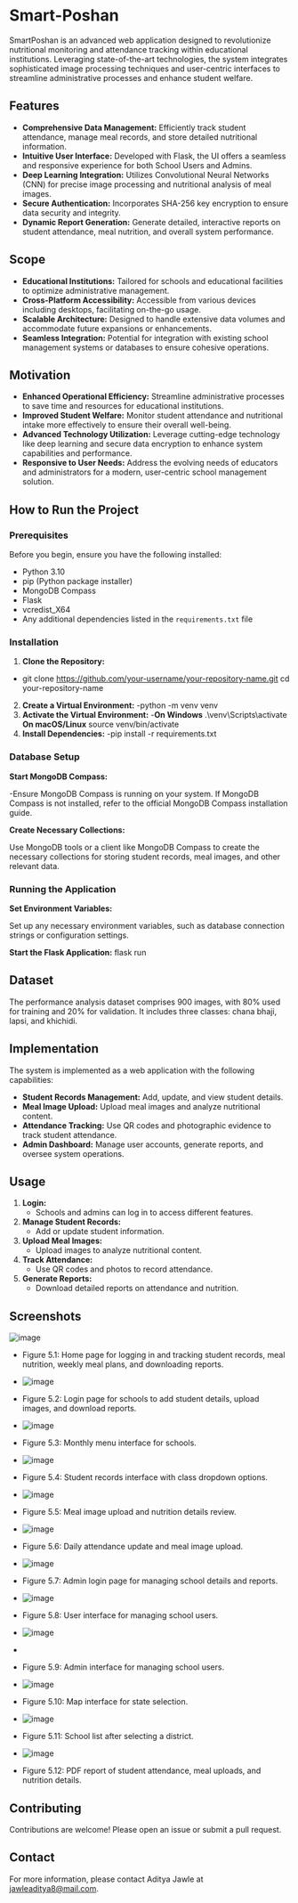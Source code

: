 # Smart-Poshan

SmartPoshan is an advanced web application designed to revolutionize nutritional monitoring and attendance tracking within educational institutions. Leveraging state-of-the-art technologies, the system integrates sophisticated image processing techniques and user-centric interfaces to streamline administrative processes and enhance student welfare.

## Features

- **Comprehensive Data Management:** Efficiently track student attendance, manage meal records, and store detailed nutritional information.
- **Intuitive User Interface:** Developed with Flask, the UI offers a seamless and responsive experience for both School Users and Admins.
- **Deep Learning Integration:** Utilizes Convolutional Neural Networks (CNN) for precise image processing and nutritional analysis of meal images.
- **Secure Authentication:** Incorporates SHA-256 key encryption to ensure data security and integrity.
- **Dynamic Report Generation:** Generate detailed, interactive reports on student attendance, meal nutrition, and overall system performance.

## Scope

- **Educational Institutions:** Tailored for schools and educational facilities to optimize administrative management.
- **Cross-Platform Accessibility:** Accessible from various devices including desktops, facilitating on-the-go usage.
- **Scalable Architecture:** Designed to handle extensive data volumes and accommodate future expansions or enhancements.
- **Seamless Integration:** Potential for integration with existing school management systems or databases to ensure cohesive operations.

## Motivation

- **Enhanced Operational Efficiency:** Streamline administrative processes to save time and resources for educational institutions.
- **Improved Student Welfare:** Monitor student attendance and nutritional intake more effectively to ensure their overall well-being.
- **Advanced Technology Utilization:** Leverage cutting-edge technology like deep learning and secure data encryption to enhance system capabilities and performance.
- **Responsive to User Needs:** Address the evolving needs of educators and administrators for a modern, user-centric school management solution.



## How to Run the Project

### Prerequisites

Before you begin, ensure you have the following installed:

- Python 3.10
- pip (Python package installer)
- MongoDB Compass
- Flask
- vcredist_X64
- Any additional dependencies listed in the `requirements.txt` file

### Installation

1. **Clone the Repository:**
- git clone https://github.com/your-username/your-repository-name.git
   cd your-repository-name
2. **Create a Virtual Environment:**
  -python -m venv venv
4. **Activate the Virtual Environment:**
  -**On Windows**
   .\venv\Scripts\activate
   **On macOS/Linux**
   source venv/bin/activate
5. **Install Dependencies:**
  -pip install -r requirements.txt

   
### Database Setup
**Start MongoDB Compass:**

-Ensure MongoDB Compass is running on your system. If MongoDB Compass is not installed, refer to the official MongoDB Compass installation guide.

**Create Necessary Collections:**

Use MongoDB tools or a client like MongoDB Compass to create the necessary collections for storing student records, meal images, and other relevant data.

### Running the Application
**Set Environment Variables:**

Set up any necessary environment variables, such as database connection strings or configuration settings.

**Start the Flask Application:**
  flask run


## Dataset

The performance analysis dataset comprises 900 images, with 80% used for training and 20% for validation. It includes three classes: chana bhaji, lapsi, and khichidi.

## Implementation

The system is implemented as a web application with the following capabilities:

- **Student Records Management:** Add, update, and view student details.
- **Meal Image Upload:** Upload meal images and analyze nutritional content.
- **Attendance Tracking:** Use QR codes and photographic evidence to track student attendance.
- **Admin Dashboard:** Manage user accounts, generate reports, and oversee system operations.

## Usage

1. **Login:**
   - Schools and admins can log in to access different features.
2. **Manage Student Records:**
   - Add or update student information.
3. **Upload Meal Images:**
   - Upload images to analyze nutritional content.
4. **Track Attendance:**
   - Use QR codes and photos to record attendance.
5. **Generate Reports:**
   - Download detailed reports on attendance and nutrition.

## Screenshots
![image](https://github.com/AdityaJawle/Smart-Poshan/assets/130245025/e8e502a8-ec10-43b9-bc37-44f3d6807ae9)

- Figure 5.1: Home page for logging in and tracking student records, meal nutrition, weekly meal plans, and downloading reports.
- ![image](https://github.com/AdityaJawle/Smart-Poshan/assets/130245025/3460959a-f5ec-4eb0-9b92-9898562d3717)

- Figure 5.2: Login page for schools to add student details, upload images, and download reports.
- ![image](https://github.com/AdityaJawle/Smart-Poshan/assets/130245025/d9fbdfa4-0126-44cd-b04b-2f6e8d3d1df3)

- Figure 5.3: Monthly menu interface for schools.
- ![image](https://github.com/AdityaJawle/Smart-Poshan/assets/130245025/d954ef62-8777-415d-ab06-a30e97a84502)

- Figure 5.4: Student records interface with class dropdown options.
- ![image](https://github.com/AdityaJawle/Smart-Poshan/assets/130245025/9b359562-0d42-4615-bb0a-7f8aa4177ed2)

- Figure 5.5: Meal image upload and nutrition details review.
- ![image](https://github.com/AdityaJawle/Smart-Poshan/assets/130245025/ddca1407-d6d4-41bb-a7a2-a72f54e07336)

- Figure 5.6: Daily attendance update and meal image upload.
- ![image](https://github.com/AdityaJawle/Smart-Poshan/assets/130245025/d501601d-74d8-4072-ba4b-cdb44592023f)

- Figure 5.7: Admin login page for managing school details and reports.
- ![image](https://github.com/AdityaJawle/Smart-Poshan/assets/130245025/dea25b9a-2446-46eb-883b-fe25a3eb24d1)

- Figure 5.8: User interface for managing school users.
- ![image](https://github.com/AdityaJawle/Smart-Poshan/assets/130245025/48598444-61ec-438c-bfd2-b6dc2471aeee)
- 
- Figure 5.9: Admin interface for managing school users.
- ![image](https://github.com/AdityaJawle/Smart-Poshan/assets/130245025/d652179f-8aa7-457a-92f9-107a2ae96884)

- Figure 5.10: Map interface for state selection.
- ![image](https://github.com/AdityaJawle/Smart-Poshan/assets/130245025/f7621f57-d40e-481b-b08c-a565f3a2fd3e)

- Figure 5.11: School list after selecting a district.
- ![image](https://github.com/AdityaJawle/Smart-Poshan/assets/130245025/b28b8efb-ab08-4e01-a850-e3af7fac939c)

- Figure 5.12: PDF report of student attendance, meal uploads, and nutrition details.

## Contributing

Contributions are welcome! Please open an issue or submit a pull request.

## Contact

For more information, please contact Aditya Jawle at jawleaditya8@mail.com.
